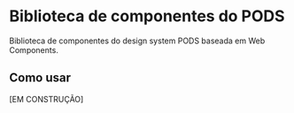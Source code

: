 # Biblioteca de componentes do PODS

Biblioteca de componentes do design system PODS baseada em Web Components.

## Como usar

[EM CONSTRUÇÃO]